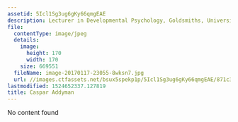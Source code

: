 ```yaml
---
assetid: 5Icl1Sg3ug6gKy66qmgEAE
description: Lecturer in Developmental Psychology, Goldsmiths, University of London
file:
  contentType: image/jpeg
  details:
    image:
      height: 170
      width: 170
    size: 669551
  fileName: image-20170117-23055-8wksn7.jpg
  url: //images.ctfassets.net/bsux5spekp1p/5Icl1Sg3ug6gKy66qmgEAE/871c3bd6e11c68285d781226be28d9e1/image-20170117-23055-8wksn7.jpg
lastmodified: 1524652337.127819
title: Caspar Addyman
---
```

No content found